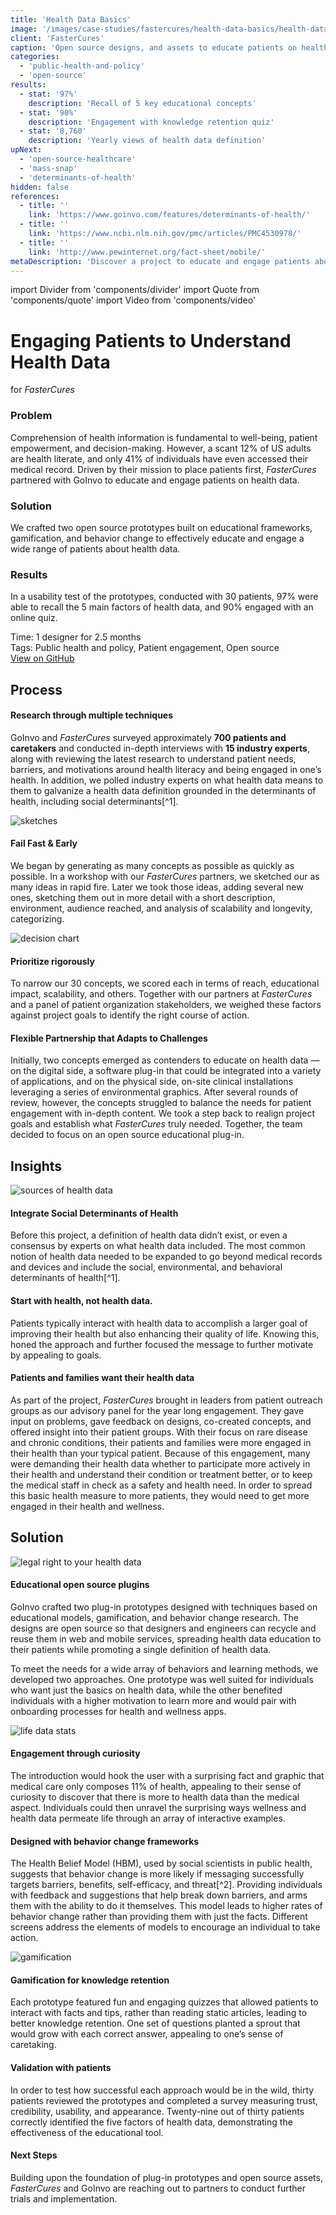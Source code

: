 ```yaml
---
title: 'Health Data Basics'
image: '/images/case-studies/fastercures/health-data-basics/health-data-basics-hero.jpg'
client: 'FasterCures'
caption: 'Open source designs, and assets to educate patients on health data.'
categories:
  - 'public-health-and-policy'
  - 'open-source'
results:
  - stat: '97%'
    description: 'Recall of 5 key educational concepts'
  - stat: '90%'
    description: 'Engagement with knowledge retention quiz'
  - stat: '8,760'
    description: 'Yearly views of health data definition'
upNext:
  - 'open-source-healthcare'
  - 'mass-snap'
  - 'determinants-of-health'
hidden: false
references:
  - title: ''
    link: 'https://www.goinvo.com/features/determinants-of-health/'
  - title: ''
    link: 'https://www.ncbi.nlm.nih.gov/pmc/articles/PMC4530978/'
  - title: ''
    link: 'http://www.pewinternet.org/fact-sheet/mobile/'
metaDescription: 'Discover a project to educate and engage patients about health data through, posters, icons, and app designs in partnership with FasterCures.'
---
```


import Divider from 'components/divider'
import Quote from 'components/quote'
import Video from 'components/video'

# Engaging Patients to Understand Health Data

for _FasterCures_

### Problem

Comprehension of health information is fundamental to well-being, patient empowerment, and decision-making. However, a scant 12% of US adults are health literate, and only 41% of individuals have even accessed their medical record. Driven by their mission to place patients first, _FasterCures_ partnered with GoInvo to educate and engage patients on health data.

### Solution

We crafted two open source prototypes built on educational frameworks, gamification, and behavior change to effectively educate and engage a wide range of patients about health data.

### Results

In a usability test of the prototypes, conducted with 30 patients, 97% were able to recall the 5 main factors of health data, and 90% engaged with an online quiz.

<span class="text--uppercase text--gray text--bold text--spacing text--md">Time:</span> 1 designer for 2.5 months<br/>
<span class="text--uppercase text--gray text--bold text--spacing text--md">Tags:</span> Public health and policy, Patient engagement, Open source
<br />
<a href="https://github.com/goinvo/HealthDataBasics" class="button button--secondary button--lg margin-top--double margin-bottom--half">View on GitHub</a>

<Divider />

## Process

#### Research through multiple techniques

GoInvo and _FasterCures_ surveyed approximately **700 patients and caretakers** and conducted in-depth interviews with **15 industry experts**, along with reviewing the latest research to understand patient needs, barriers, and motivations around health literacy and being engaged in one’s health. In addition, we polled industry experts on what health data means to them to galvanize a health data definition grounded in the determinants of health, including social determinants[^1].

![sketches](/images/case-studies/fastercures/health-data-basics/health-data-basics-sketches.jpg)

#### Fail Fast & Early

We began by generating as many concepts as possible as quickly as possible. In a workshop with our _FasterCures_ partners, we sketched our as many ideas in rapid fire. Later we took those ideas, adding several new ones, sketching them out in more detail with a short description, environment, audience reached, and analysis of scalability and longevity, categorizing.

![decision chart](/images/case-studies/fastercures/health-data-basics/health-data-basics-decision-chart.jpg)

#### Prioritize rigorously

To narrow our 30 concepts, we scored each in terms of reach, educational impact, scalability, and others. Together with our partners at _FasterCures_ and a panel of patient organization stakeholders, we weighed these factors against project goals to identify the right course of action.

#### Flexible Partnership that Adapts to Challenges

Initially, two concepts emerged as contenders to educate on health data &mdash;on the digital side, a software plug-in that could be integrated into a variety of applications, and on the physical side, on-site clinical installations leveraging a series of environmental graphics. After several rounds of review, however, the concepts struggled to balance the needs for patient engagement with in-depth content. We took a step back to realign project goals and establish what _FasterCures_ truly needed. Together, the team decided to focus on an open source educational plug-in.

<Divider />

## Insights

![sources of health data](/images/case-studies/fastercures/health-data-basics/health-data-basics-datasources2.jpg)

#### Integrate Social Determinants of Health

Before this project, a definition of health data didn’t exist, or even a consensus by experts on what health data included. The most common notion of health data needed to be expanded to go beyond medical records and devices and include the social, environmental, and behavioral determinants of health[^1].

#### Start with health, not health data.

Patients typically interact with health data to accomplish a larger goal of improving their health but also enhancing their quality of life. Knowing this, honed the approach and further focused the message to further motivate by appealing to goals.

#### Patients and families want their health data

As part of the project, _FasterCures_ brought in leaders from patient outreach groups as our advisory panel for the year long engagement. They gave input on problems, gave feedback on designs, co-created concepts, and offered insight into their patient groups. With their focus on rare disease and chronic conditions, their patients and families were more engaged in their health than your typical patient. Because of this engagement, many were demanding their health data whether to participate more actively in their health and understand their condition or treatment better, or to keep the medical staff in check as a safety and health need. In order to spread this basic health measure to more patients, they would need to get more engaged in their health and wellness.

## Solution

![legal right to your health data](/images/case-studies/fastercures/health-data-basics/health-data-basics-solution.jpg)

#### Educational open source plugins

GoInvo crafted two plug-in prototypes designed with techniques based on educational models, gamification, and behavior change research. The designs are open source so that designers and engineers can recycle and reuse them in web and mobile services, spreading health data education to their patients while promoting a single definition of health data.

To meet the needs for a wide array of behaviors and learning methods, we developed two approaches. One prototype was well suited for individuals who want just the basics on health data, while the other benefited individuals with a higher motivation to learn more and would pair with onboarding processes for health and wellness apps.

![life data stats](/images/case-studies/fastercures/health-data-basics/health-data-basics-narrative.jpg)

#### Engagement through curiosity

The introduction would hook the user with a surprising fact and graphic that medical care only composes 11% of health, appealing to their sense of curiosity to discover that there is more to health data than the medical aspect. Individuals could then unravel the surprising ways wellness and health data permeate life through an array of interactive examples.

#### Designed with behavior change frameworks

The Health Belief Model (HBM), used by social scientists in public health, suggests that behavior change is more likely if messaging successfully targets barriers, benefits, self-efficacy, and threat[^2]. Providing individuals with feedback and suggestions that help break down barriers, and arms them with the ability to do it themselves. This model leads to higher rates of behavior change rather than providing them with just the facts. Different screens address the elements of models to encourage an individual to take action.

![gamification](/images/case-studies/fastercures/health-data-basics/health-data-basics-gamification.jpg)

#### Gamification for knowledge retention

Each prototype featured fun and engaging quizzes that allowed patients to interact with facts and tips, rather than reading static articles, leading to better knowledge retention. One set of questions planted a sprout that would grow with each correct answer, appealing to one’s sense of caretaking.

#### Validation with patients

In order to test how successful each approach would be in the wild, thirty patients reviewed the prototypes and completed a survey measuring trust, credibility, usability, and appearance. Twenty-nine out of thirty patients correctly identified the five factors of health data, demonstrating the effectiveness of the educational tool.

#### Next Steps

Building upon the foundation of plug-in prototypes and open source assets, _FasterCures_ and GoInvo are reaching out to partners to conduct further trials and implementation.
